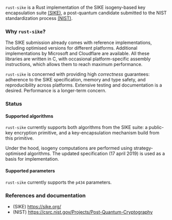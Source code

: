 `rust-sike` is a Rust implementation of the SIKE isogeny-based key encapsulation suite [(SIKE)][1], a post-quantum candidate submitted to the NIST standardization process [(NIST)][2].

### Why `rust-sike`?

The SIKE submission already comes with reference implementations, including optimised versions for different platforms. Additional implementations by Microsoft and Cloudflare are available. All these libraries are written in C, with occasional platform-specific assembly instructions, which allows them to reach maximum performance.

`rust-sike` is concerned with providing high *correctness* guarantees: adherence to the SIKE specification, memory and type safety, and reproducibility across platforms. Extensive testing and documentation is a desired. Performance is a longer-term concern.

### Status

#### Supported algorithms

`rust-sike` currently supports both algorithms from the SIKE suite: a public-key encryption primitive, and a key-encapsulation mechanism build from this primitive.

Under the hood, isogeny computations are performed using strategy-optimised algorithms. 
The updated specification (17 april 2019) is used as a basis for implementation.

#### Supported parameters

`rust-sike` currently supports the `p434` parameters.

### References and documentation

[1]: https://sike.org/
[2]: https://csrc.nist.gov/Projects/Post-Quantum-Cryptography

- (SIKE) https://sike.org/
- (NIST) https://csrc.nist.gov/Projects/Post-Quantum-Cryptography
